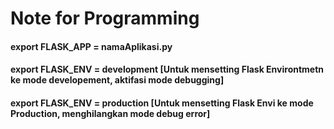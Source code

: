 # Note for Programming

#### export FLASK_APP = namaAplikasi.py

#### export FLASK_ENV = development [Untuk mensetting Flask Environtmetn ke mode developement, aktifasi mode debugging]

#### export FLASK_ENV = production [Untuk mensetting Flask Envi ke mode Production, menghilangkan mode debug error]

